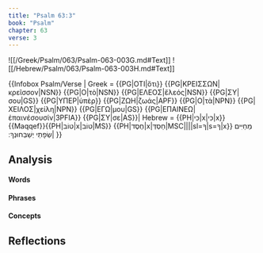 ```yaml
---
title: "Psalm 63:3"
book: "Psalm"
chapter: 63
verse: 3
---
```

![[/Greek/Psalm/063/Psalm-063-003G.md#Text]]
![[/Hebrew/Psalm/063/Psalm-063-003H.md#Text]]

{{Infobox Psalm/Verse |
  Greek = {{PG|ΟΤΙ|ὅτι}} {{PG|ΚΡΕΙΣΣΩΝ|κρεῖσσον|NSN}} {{PG|Ο|τὸ|NSN}} {{PG|ΕΛΕΟΣ|ἔλεός|NSN}} {{PG|ΣΥ|σου|GS}} {{PG|ΥΠΕΡ|ὑπὲρ}} {{PG|ΖΩΗ|ζωάς|APF}} {{PG|Ο|τὰ|NPN}} {{PG|ΧΕΙΛΟΣ|χείλη|NPN}} {{PG|ΕΓΩ|μου|GS}} {{PG|ΕΠΑΙΝΕΩ|ἐπαινέσουσίν|3PFIA}} {{PG|ΣΥ|σε|AS}}|
  Hebrew = {{PH|כִּי|x|כִּי|x}}{{Maqqef}}{{PH|טוֹב|x|טוֹב|MS}} {{PH|חֶסֶד|x|חַסְדְּ|MSC||||sl=ךָ|s=ךָ|x}}
מֵחַיִּים
שְׂפָתַי
יְשַׁבְּחוּנְךָ
׃|
}}

## Analysis

#### Words

#### Phrases

#### Concepts

## Reflections

